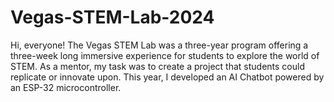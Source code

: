 # Vegas-STEM-Lab-2024
Hi, everyone! The Vegas STEM Lab was a three-year program offering a three-week long immersive experience for students to explore the world of STEM. As a mentor, my task was to create a project that students could replicate or innovate upon. This year, I developed an AI Chatbot powered by an ESP-32 microcontroller.
